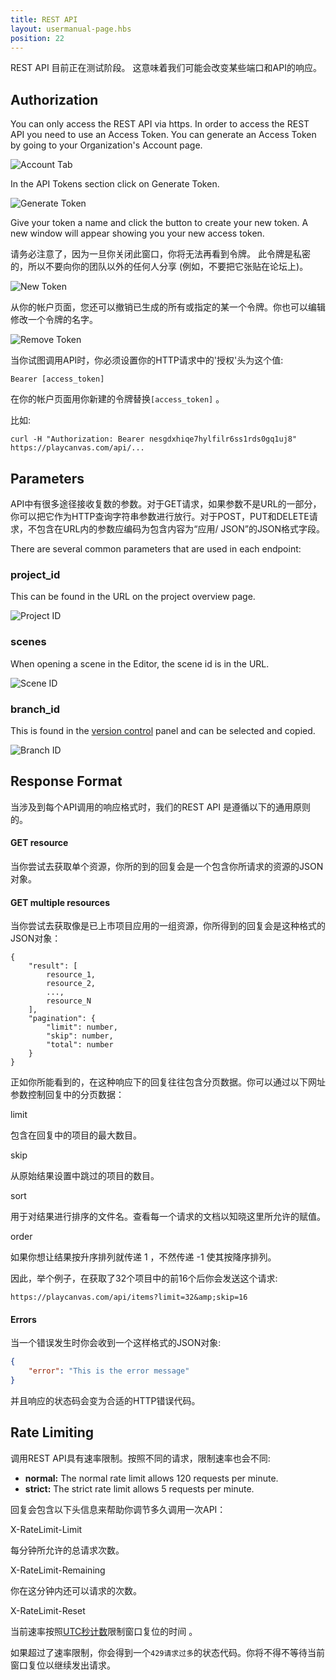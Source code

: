 ```yaml
---
title: REST API
layout: usermanual-page.hbs
position: 22
---
```


<div class="alert alert-info">
    REST API 目前正在测试阶段。 这意味着我们可能会改变某些端口和API的响应。
</div>

## Authorization

You can only access the REST API via https. In order to access the REST API you need to use an Access Token. You can generate an Access Token by going to your Organization's Account page.

![Account Tab][4]

In the API Tokens section click on Generate Token.

![Generate Token][1]

Give your token a name and click the button to create your new token. A new window will appear showing you your new access token.

请务必注意了，因为一旦你关闭此窗口，你将无法再看到令牌。 此令牌是私密的，所以不要向你的团队以外的任何人分享 (例如，不要把它张贴在论坛上)。

![New Token][2]

从你的帐户页面，您还可以撤销已生成的所有或指定的某一个令牌。你也可以编辑修改一个令牌的名字。

![Remove Token][3]

当你试图调用API时，你必须设置你的HTTP请求中的'授权'头为这个值:

```none
Bearer [access_token]
```

在你的帐户页面用你新建的令牌替换`[access_token]` 。

比如:

```none
curl -H "Authorization: Bearer nesgdxhiqe7hylfilr6ss1rds0gq1uj8" https://playcanvas.com/api/...
```

## Parameters

API中有很多途径接收复数的参数。对于GET请求，如果参数不是URL的一部分，你可以把它作为HTTP查询字符串参数进行放行。对于POST，PUT和DELETE请求，不包含在URL内的参数应编码为包含内容为“应用/ JSON”的JSON格式字段。

There are several common parameters that are used in each endpoint:

### project_id

This can be found in the URL on the project overview page.

![Project ID][6]

### scenes

When opening a scene in the Editor, the scene id is in the URL.

![Scene ID][7]

### branch_id

This is found in the [version control][5] panel and can be selected and copied.

![Branch ID][8]

## Response Format

当涉及到每个API调用的响应格式时，我们的REST API 是遵循以下的通用原则的。

#### GET resource

当你尝试去获取单个资源，你所的到的回复会是一个包含你所请求的资源的JSON对象。

#### GET multiple resources

当你尝试去获取像是已上市项目应用的一组资源，你所得到的回复会是这种格式的JSON对象：

```none
{
    "result": [
        resource_1,
        resource_2,
        ...,
        resource_N
    ],
    "pagination": {
        "limit": number,
        "skip": number,
        "total": number
    }
}
```

正如你所能看到的，在这种响应下的回复往往包含分页数据。你可以通过以下网址参数控制回复中的分页数据：

<div class="params">
<div class="parameter"><span class="param">limit</span><p>包含在回复中的项目的最大数目。</p></div>
<div class="parameter"><span class="param">skip</span><p>从原始结果设置中跳过的项目的数目。</p></div>
<div class="parameter"><span class="param">sort</span><p>用于对结果进行排序的文件名。查看每一个请求的文档以知晓这里所允许的赋值。</p></div>
<div class="parameter"><span class="param">order</span><p>如果你想让结果按升序排列就传递 1 ，不然传递 -1 使其按降序排列。</p></div>
</div>

因此，举个例子，在获取了32个项目中的前16个后你会发送这个请求:

```none
https://playcanvas.com/api/items?limit=32&amp;skip=16
```

#### Errors

当一个错误发生时你会收到一个这样格式的JSON对象:

```json
{
    "error": "This is the error message"
}
```

并且响应的状态码会变为合适的HTTP错误代码。

## Rate Limiting

调用REST API具有速率限制。按照不同的请求，限制速率也会不同:

* **normal:** The normal rate limit allows 120 requests per minute.
* **strict:** The strict rate limit allows 5 requests per minute.

回复会包含以下头信息来帮助你调节多久调用一次API：

<div class="params">
<div class="parameter"><span class="param">X-RateLimit-Limit</span><p>每分钟所允许的总请求次数。</p></div>
<div class="parameter"><span class="param">X-RateLimit-Remaining</span><p>你在这分钟内还可以请求的次数。</p></div>
<div class="parameter"><span class="param">X-RateLimit-Reset</span><p>当前速率按照<a href="https://en.wikipedia.org/wiki/Unix_time" target="_blank">UTC秒计数</a>限制窗口复位的时间 。</p></div>
</div>

如果超过了速率限制，你会得到一个`429请求过多`的状态代码。你将不得不等待当前窗口复位以继续发出请求。

[1]: /images/user-manual/api/generate-token.png
[2]: /images/user-manual/api/new-token.png
[3]: /images/user-manual/api/remove-token.png
[4]: /images/user-manual/api/account-tab.png
[5]: /user-manual/version-control/
[6]: /images/user-manual/api/project-id.png
[7]: /images/user-manual/api/scene-id.png
[8]: /images/user-manual/api/branch-id.png
